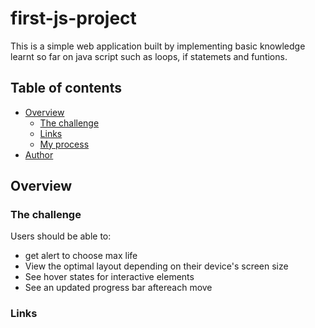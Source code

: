 # first-js-project
This is a simple web application built by implementing basic knowledge learnt so far on java script such as loops, if statemets and funtions.

## Table of contents

-  [Overview](#overview)
   -  [The challenge](#the-challenge)
   -  [Links](#links)
   -  [My process](#my-process)
-  [Author](#author)

## Overview

### The challenge

Users should be able to:
-  get alert to choose max life
-  View the optimal layout depending on their device's screen size
-  See hover states for interactive elements
-  See an updated progress bar aftereach move

### Links

